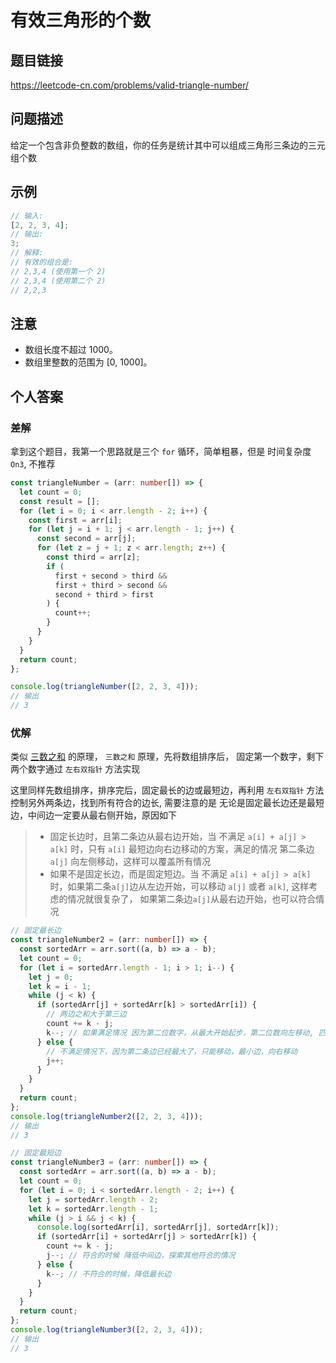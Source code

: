 # 有效三角形的个数

## 题目链接

<https://leetcode-cn.com/problems/valid-triangle-number/>

## 问题描述

给定一个包含非负整数的数组，你的任务是统计其中可以组成三角形三条边的三元组个数

## 示例

```js
// 输入:
[2, 2, 3, 4];
// 输出:
3;
// 解释:
// 有效的组合是:
// 2,3,4 (使用第一个 2)
// 2,3,4 (使用第二个 2)
// 2,2,3
```

## 注意

- 数组长度不超过 1000。
- 数组里整数的范围为 [0, 1000]。

## 个人答案

### 差解

拿到这个题目，我第一个思路就是三个 `for` 循环，简单粗暴，但是 时间复杂度 `On3`, 不推荐

```ts
const triangleNumber = (arr: number[]) => {
  let count = 0;
  const result = [];
  for (let i = 0; i < arr.length - 2; i++) {
    const first = arr[i];
    for (let j = i + 1; j < arr.length - 1; j++) {
      const second = arr[j];
      for (let z = j + 1; z < arr.length; z++) {
        const third = arr[z];
        if (
          first + second > third &&
          first + third > second &&
          second + third > first
        ) {
          count++;
        }
      }
    }
  }
  return count;
};

console.log(triangleNumber([2, 2, 3, 4]));
// 输出
// 3
```

### 优解

类似 [三数之和](/interview-questions/array/q4) 的原理， `三数之和` 原理，先将数组排序后， 固定第一个数字，剩下两个数字通过 `左右双指针` 方法实现

这里同样先数组排序，排序完后，固定最长的边或最短边，再利用 `左右双指针` 方法控制另外两条边，找到所有符合的边长, 需要注意的是 无论是固定最长边还是最短边，中间边一定要从最右侧开始，原因如下

> - 固定长边时，且第二条边从最右边开始，当 不满足 `a[i] + a[j] > a[k]` 时，只有 `a[i]` 最短边向右边移动的方案，满足的情况 第二条边 `a[j]` 向左侧移动，这样可以覆盖所有情况
> - 如果不是固定长边，而是固定短边。当 不满足 `a[i] + a[j] > a[k]` 时，如果第二条`a[j]`边从左边开始，可以移动 `a[j]` 或者 `a[k]`, 这样考虑的情况就很复杂了， 如果第二条边`a[j]`从最右边开始，也可以符合情况

```ts
// 固定最长边
const triangleNumber2 = (arr: number[]) => {
  const sortedArr = arr.sort((a, b) => a - b);
  let count = 0;
  for (let i = sortedArr.length - 1; i > 1; i--) {
    let j = 0;
    let k = i - 1;
    while (j < k) {
      if (sortedArr[j] + sortedArr[k] > sortedArr[i]) {
        // 两边之和大于第三边
        count += k - j;
        k--; // 如果满足情况 因为第二位数字，从最大开始起步，第二位数向左移动, 匹配降低第二位数字的情况
      } else {
        // 不满足情况下，因为第二条边已经最大了，只能移动，最小边，向右移动
        j++;
      }
    }
  }
  return count;
};
console.log(triangleNumber2([2, 2, 3, 4]));
// 输出
// 3

// 固定最短边
const triangleNumber3 = (arr: number[]) => {
  const sortedArr = arr.sort((a, b) => a - b);
  let count = 0;
  for (let i = 0; i < sortedArr.length - 2; i++) {
    let j = sortedArr.length - 2;
    let k = sortedArr.length - 1;
    while (j > i && j < k) {
      console.log(sortedArr[i], sortedArr[j], sortedArr[k]);
      if (sortedArr[i] + sortedArr[j] > sortedArr[k]) {
        count += k - j;
        j--; // 符合的时候 降低中间边，探索其他符合的情况
      } else {
        k--; // 不符合的时候，降低最长边
      }
    }
  }
  return count;
};
console.log(triangleNumber3([2, 2, 3, 4]));
// 输出
// 3
```
